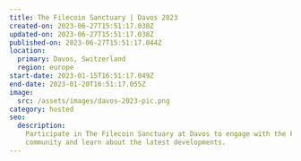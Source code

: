 ```yaml
---
title: The Filecoin Sanctuary | Davos 2023
created-on: 2023-06-27T15:51:17.030Z
updated-on: 2023-06-27T15:51:17.038Z
published-on: 2023-06-27T15:51:17.044Z
location:
  primary: Davos, Switzerland
  region: europe
start-date: 2023-01-15T16:51:17.049Z
end-date: 2023-01-20T16:51:17.055Z
image:
  src: /assets/images/davos-2023-pic.png
category: hosted
seo:
  description:
    Participate in The Filecoin Sanctuary at Davos to engage with the Filecoin
    community and learn about the latest developments.
---
```

